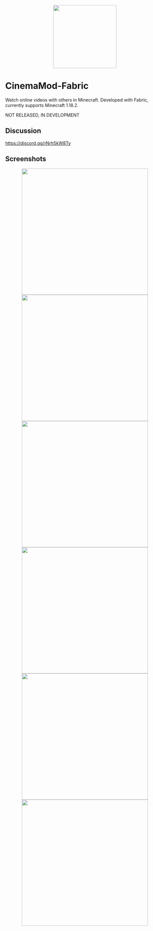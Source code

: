 <p align="center">
  <img src="https://user-images.githubusercontent.com/30220598/173697364-2bc49792-ad64-488a-99bf-9c28d7e91b6e.png" width="200px">
</p>

# CinemaMod-Fabric
Watch online videos with others in Minecraft. Developed with Fabric, currently supports Minecraft 1.18.2.

NOT RELEASED, IN DEVELOPMENT

## Discussion
https://discord.gg/rNrh5kW8Ty

## Screenshots
<p align="center">
  <img src="https://user-images.githubusercontent.com/30220598/173700183-beaab619-3651-4128-80a2-892a430b7ffd.png" width="400px">
  <img src="https://user-images.githubusercontent.com/30220598/173700206-5e033132-7c90-4422-8674-38fe169e827b.png" width="400px">
  <img src="https://user-images.githubusercontent.com/30220598/173697996-6b96a27b-fb96-4a97-b29c-0d1cbeb225c8.jpg" width="400px">
  <img src="https://user-images.githubusercontent.com/30220598/173698155-d5d5c8a9-b486-4e1f-904d-7905d57ed9f1.jpg" width="400px">
  <img src="https://user-images.githubusercontent.com/30220598/173700297-54ca263f-79a0-4e2e-b3ce-0c35f389fff6.jpg" width="400px">
  <img src="https://user-images.githubusercontent.com/30220598/173700330-8efd3c59-9665-45af-a7f1-49d98321e114.jpg" width="400px">
</p>
